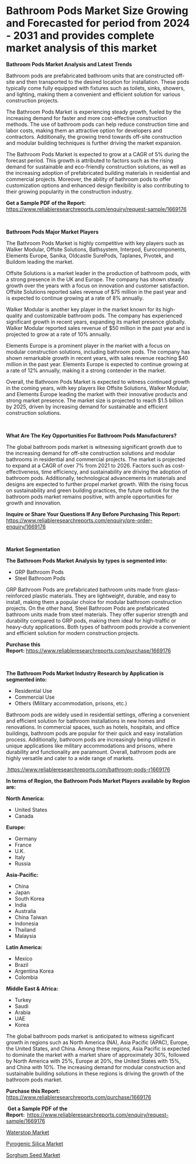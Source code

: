 <p><h1>Bathroom Pods Market Size Growing and Forecasted for period from 2024 - 2031 and provides complete market analysis of this market</h1></p><p><strong>Bathroom Pods Market Analysis and Latest Trends</strong></p>
<p><p>Bathroom pods are prefabricated bathroom units that are constructed off-site and then transported to the desired location for installation. These pods typically come fully equipped with fixtures such as toilets, sinks, showers, and lighting, making them a convenient and efficient solution for various construction projects.</p><p>The Bathroom Pods Market is experiencing steady growth, fueled by the increasing demand for faster and more cost-effective construction methods. The use of bathroom pods can help reduce construction time and labor costs, making them an attractive option for developers and contractors. Additionally, the growing trend towards off-site construction and modular building techniques is further driving the market expansion.</p><p>The Bathroom Pods Market is expected to grow at a CAGR of 5% during the forecast period. This growth is attributed to factors such as the rising demand for sustainable and eco-friendly construction solutions, as well as the increasing adoption of prefabricated building materials in residential and commercial projects. Moreover, the ability of bathroom pods to offer customization options and enhanced design flexibility is also contributing to their growing popularity in the construction industry.</p></p>
<p><strong>Get a Sample PDF of the Report:&nbsp;</strong> <a href="https://www.reliableresearchreports.com/enquiry/request-sample/1669176">https://www.reliableresearchreports.com/enquiry/request-sample/1669176</a></p>
<p>&nbsp;</p>
<p><strong>Bathroom Pods Major Market Players</strong></p>
<p><p>The Bathroom Pods Market is highly competitive with key players such as Walker Modular, Offsite Solutions, Bathsystem, Interpod, Eurocomponents, Elements Europe, Sanika, Oldcastle SurePods, Taplanes, Pivotek, and Buildom leading the market.</p><p>Offsite Solutions is a market leader in the production of bathroom pods, with a strong presence in the UK and Europe. The company has shown steady growth over the years with a focus on innovation and customer satisfaction. Offsite Solutions reported sales revenue of $75 million in the past year and is expected to continue growing at a rate of 8% annually.</p><p>Walker Modular is another key player in the market known for its high-quality and customizable bathroom pods. The company has experienced significant growth in recent years, expanding its market presence globally. Walker Modular reported sales revenue of $50 million in the past year and is projected to grow at a rate of 10% annually.</p><p>Elements Europe is a prominent player in the market with a focus on modular construction solutions, including bathroom pods. The company has shown remarkable growth in recent years, with sales revenue reaching $40 million in the past year. Elements Europe is expected to continue growing at a rate of 12% annually, making it a strong contender in the market.</p><p>Overall, the Bathroom Pods Market is expected to witness continued growth in the coming years, with key players like Offsite Solutions, Walker Modular, and Elements Europe leading the market with their innovative products and strong market presence. The market size is projected to reach $1.5 billion by 2025, driven by increasing demand for sustainable and efficient construction solutions.</p></p>
<p>&nbsp;</p>
<p><strong>What Are The Key Opportunities For Bathroom Pods Manufacturers?</strong></p>
<p><p>The global bathroom pods market is witnessing significant growth due to the increasing demand for off-site construction solutions and modular bathrooms in residential and commercial projects. The market is projected to expand at a CAGR of over 7% from 2021 to 2026. Factors such as cost-effectiveness, time efficiency, and sustainability are driving the adoption of bathroom pods. Additionally, technological advancements in materials and designs are expected to further propel market growth. With the rising focus on sustainability and green building practices, the future outlook for the bathroom pods market remains positive, with ample opportunities for growth and innovation.</p></p>
<p><strong>Inquire or Share Your Questions If Any Before Purchasing This Report:</strong> <a href="https://www.reliableresearchreports.com/enquiry/pre-order-enquiry/1669176">https://www.reliableresearchreports.com/enquiry/pre-order-enquiry/1669176</a></p>
<p>&nbsp;</p>
<p><strong>Market Segmentation</strong></p>
<p><strong>The Bathroom Pods Market Analysis by types is segmented into:</strong></p>
<p><ul><li>GRP Bathroom Pods</li><li>Steel Bathroom Pods</li></ul></p>
<p><p>GRP Bathroom Pods are prefabricated bathroom units made from glass-reinforced plastic materials. They are lightweight, durable, and easy to install, making them a popular choice for modular bathroom construction projects. On the other hand, Steel Bathroom Pods are prefabricated bathroom units made from steel materials. They offer superior strength and durability compared to GRP pods, making them ideal for high-traffic or heavy-duty applications. Both types of bathroom pods provide a convenient and efficient solution for modern construction projects.</p></p>
<p><strong>Purchase this Report:&nbsp;</strong><a href="https://www.reliableresearchreports.com/purchase/1669176">https://www.reliableresearchreports.com/purchase/1669176</a></p>
<p>&nbsp;</p>
<p><strong>The Bathroom Pods Market Industry Research by Application is segmented into:</strong></p>
<p><ul><li>Residential Use</li><li>Commercial Use</li><li>Others (Military accommodation, prisons, etc.)</li></ul></p>
<p><p>Bathroom pods are widely used in residential settings, offering a convenient and efficient solution for bathroom installations in new homes and renovations. In commercial spaces, such as hotels, hospitals, and office buildings, bathroom pods are popular for their quick and easy installation process. Additionally, bathroom pods are increasingly being utilized in unique applications like military accommodations and prisons, where durability and functionality are paramount. Overall, bathroom pods are highly versatile and cater to a wide range of markets.</p></p>
<p><a href="https://www.reliableresearchreports.com/bathroom-pods-r1669176">&nbsp;https://www.reliableresearchreports.com/bathroom-pods-r1669176</a></p>
<p><strong>In terms of Region, the Bathroom Pods Market Players available by Region are:</strong></p>
<p>
    <p> <strong> North America: </strong>
        <ul>
            <li>United States</li>
            <li>Canada</li>
        </ul>
        </p> 
    <p> <strong> Europe: </strong>
        <ul>
            <li>Germany</li>
            <li>France</li>
            <li>U.K.</li>
            <li>Italy</li>
            <li>Russia</li>
        </ul>
        </p> 
    <p> <strong> Asia-Pacific: </strong>
        <ul>
            <li>China</li>
            <li>Japan</li>
            <li>South Korea</li>
            <li>India</li>
            <li>Australia</li>
            <li>China Taiwan</li>
            <li>Indonesia</li>
            <li>Thailand</li>
            <li>Malaysia</li>
        </ul>
        </p> 
    <p> <strong> Latin America: </strong>
        <ul>
            <li>Mexico</li>
            <li>Brazil</li>
            <li>Argentina Korea</li>
            <li>Colombia</li>
        </ul>
        </p> 
    <p> <strong> Middle East & Africa: </strong>
        <ul>
            <li>Turkey</li>
            <li>Saudi</li>
            <li>Arabia</li>
            <li>UAE</li>
            <li>Korea</li>
        </ul>
    </p>
    </p>
<p><p>The global bathroom pods market is anticipated to witness significant growth in regions such as North America (NA), Asia Pacific (APAC), Europe, the United States, and China. Among these regions, Asia Pacific is expected to dominate the market with a market share of approximately 30%, followed by North America with 25%, Europe at 20%, the United States with 15%, and China with 10%. The increasing demand for modular construction and sustainable building solutions in these regions is driving the growth of the bathroom pods market.</p></p>
<p><strong>Purchase this Report: </strong><a href="https://www.reliableresearchreports.com/purchase/1669176">https://www.reliableresearchreports.com/purchase/1669176</a></p>
<p>&nbsp;<strong>Get a Sample PDF of the Report:&nbsp;&nbsp;</strong><a href="https://www.reliableresearchreports.com/enquiry/request-sample/1669176">https://www.reliableresearchreports.com/enquiry/request-sample/1669176</a></p>
<p><strong></strong></p>
<p><p><a href="https://www.linkedin.com/pulse/waterstop-market-size-focuses-dynamics-in-depth-analysis-future-mfl2f?trackingId=rdMNckcMobTafJXQ%2BJq8bg%3D%3D">Waterstop Market</a></p><p><a href="https://www.linkedin.com/pulse/pyrogenic-silica-market-growth-trends-covid-19-impact-forecasts-sm1kf?trackingId=QaTH60rsfx%2Fmb2TKZZAbQQ%3D%3D">Pyrogenic Silica Market</a></p><p><a href="https://www.linkedin.com/pulse/sorghum-seed-market-size-trends-growth-outlook-forecasted-period-myhdf?trackingId=DKT1GWvHpJBCqhOWL8IUMg%3D%3D">Sorghum Seed Market</a></p></p>